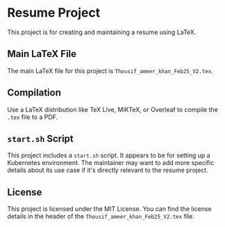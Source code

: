 # Resume Project

This project is for creating and maintaining a resume using LaTeX.

## Main LaTeX File

The main LaTeX file for this project is `Thousif_ameer_khan_Feb25_V2.tex`.

## Compilation

Use a LaTeX distribution like TeX Live, MiKTeX, or Overleaf to compile the `.tex` file to a PDF.

## `start.sh` Script

This project includes a `start.sh` script. It appears to be for setting up a Kubernetes environment. The maintainer may want to add more specific details about its use case if it's directly relevant to the resume project.

## License

This project is licensed under the MIT License. You can find the license details in the header of the `Thousif_ameer_khan_Feb25_V2.tex` file.
